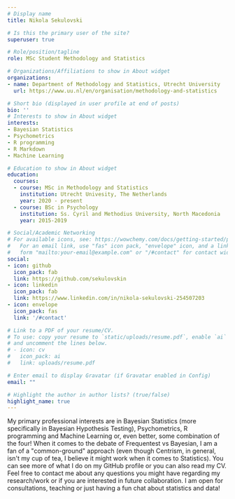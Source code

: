 ```yaml
---
# Display name
title: Nikola Sekulovski

# Is this the primary user of the site?
superuser: true

# Role/position/tagline
role: MSc Student Methodology and Statistics

# Organizations/Affiliations to show in About widget
organizations:
- name: Department of Methodology and Statistics, Utrecht University
  url: https://www.uu.nl/en/organisation/methodology-and-statistics

# Short bio (displayed in user profile at end of posts)
bio: ''
# Interests to show in About widget
interests:
- Bayesian Statistics
- Psychometrics
- R programming
- R Markdown
- Machine Learning

# Education to show in About widget
education:
  courses:
  - course: MSc in Methodology and Statistics
    institution: Utrecht Univesity, The Netherlands
    year: 2020 - present
  - course: BSc in Psychology
    institution: Ss. Cyril and Methodius University, North Macedonia
    year: 2015-2019

# Social/Academic Networking
# For available icons, see: https://wowchemy.com/docs/getting-started/page-builder/#icons
#   For an email link, use "fas" icon pack, "envelope" icon, and a link in the
#   form "mailto:your-email@example.com" or "/#contact" for contact widget.
social:
- icon: github
  icon_pack: fab
  link: https://github.com/sekulovskin
- icon: linkedin
  icon_pack: fab
  link: https://www.linkedin.com/in/nikola-sekulovski-254507203
- icon: envelope
  icon_pack: fas
  link: '/#contact'

# Link to a PDF of your resume/CV.
# To use: copy your resume to `static/uploads/resume.pdf`, enable `ai` icons in `params.toml`, 
# and uncomment the lines below.
# - icon: cv
#   icon_pack: ai
#   link: uploads/resume.pdf

# Enter email to display Gravatar (if Gravatar enabled in Config)
email: ""

# Highlight the author in author lists? (true/false)
highlight_name: true
---
```



My primary professional interests are in Bayesian Statistics (more specifically in Bayesian Hypothesis Testing), Psychometrics, R programming and Machine Learning or, even better, some combination of the four! When it comes to the debate of Frequentest vs Bayesian, I am a fan of a "common-ground" approach (even though Centrism, in general, isn't my cup of tea, I believe it might work when it comes to Statistics). You can see more of what I do on my GitHub profile or you can also read my CV. Feel free to contact me about any questions you might have regarding my research/work or if you are interested in future collaboration. I am open for consultations, teaching or just having a fun chat about statistics and data!

